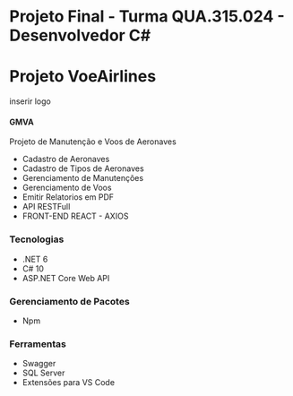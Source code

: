 # Projeto Final - Turma QUA.315.024 - Desenvolvedor C#
<h1 aling= "center">Projeto VoeAirlines</h1>
<p>inserir logo </p>
<h4>GMVA</h4>
<p>Projeto de Manutenção e Voos de Aeronaves</p>
<ul>
    <li>Cadastro de Aeronaves</li>
    <li>Cadastro de Tipos de Aeronaves</li>
    <li>Gerenciamento de Manutenções</li>
    <li>Gerenciamento de Voos</li>
    <li>Emitir Relatorios em PDF</li>
    <li>API RESTFull<l/i>
    <li>FRONT-END REACT - AXIOS</li>
</ul>

<h3>Tecnologias</h3>
<ul>
    <li>.NET 6</li>
    <li>C# 10</li>
    <li>ASP.NET Core Web API</li>
</ul>

<h3>Gerenciamento de Pacotes</h3>
<ul>
    <li>Npm</li>
</ul>

<h3>Ferramentas</h3>
<ul>
    <li>Swagger</li>
    <li>SQL Server</li>
    <li>Extensões para VS Code</li>
</ul>